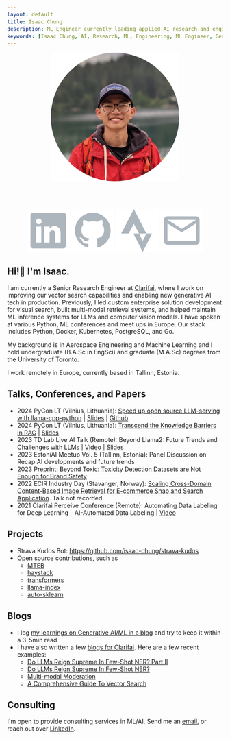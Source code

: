 ```yaml
---
layout: default
title: Isaac Chung
description: ML Engineer currently leading applied AI research and engineering in Europe.
keywords: [Isaac Chung, AI, Research, ML, Engineering, ML Engineer, Generative AI]
---
```


<center><img src="img/profile-circle.png" width="300" height="300"/></center>

<br /><br />
<center>
  <a class="icon-link" target="_blank" href="https://www.linkedin.com/in/isaac-chung/"><img src="icons/linkedin.svg"/></a>
  <a class="icon-link" target="_blank" href="https://github.com/isaac-chung"><img src="icons/github.svg"/></a>
  <a class="icon-link" target="_blank" href="https://www.strava.com/athletes/17796761"><img src="icons/strava.svg"/></a>
  <a class="icon-link" target="_blank" href="mailto:chungisaac1217@gmail.com"><img src="icons/mail.svg"/></a>
</center>

## Hi!👋 I'm Isaac.
I am currently a Senior Research Engineer at [Clarifai](https://www.clarifai.com/), where I work on improving our vector search capabilities and enabling new generative AI tech in production. Previously, I led custom enterprise solution development for visual search, built multi-modal retrieval systems, and helped maintain ML inference systems for LLMs and computer vision models. I have spoken at various Python,  ML conferences and meet ups in Europe. Our stack includes Python, Docker, Kubernetes, PostgreSQL, and Go. 

My background is in Aerospace Engineering and Machine Learning and I hold undergraduate (B.A.Sc in EngSci) and graduate (M.A.Sc) degrees from the University of Toronto. 

I work remotely in Europe, currently based in Tallinn, Estonia.

## Talks, Conferences, and Papers
* 2024 PyCon LT (Vilnius, Lithuania): [Speed up open source LLM-serving with llama-cpp-python](https://pycon.lt/2024/talks/DHBLXW) | [Slides](https://drive.google.com/file/d/1obze3UXqRgNakPIadt-cvlzMwGjfVK-G/view?usp=sharing) | [Github](https://github.com/isaac-chung/llama-cpp-python-chat)
* 2024 PyCon LT (Vilnius, Lithuania): [Transcend the Knowledge Barriers in RAG](https://pycon.lt/2024/talks/HFXHRV) | [Slides](https://drive.google.com/file/d/1WMTYLg-doX9DGfDDO53RFGRC_uMFB5_I/view?usp=sharing)
* 2023 TD Lab Live AI Talk (Remote): Beyond Llama2: Future Trends and Challenges with LLMs | [Video](https://youtu.be/Su3f31HQ7eU) | [Slides](pdf/TD_Lab_Live_Talk-Beyond_Llama2.pdf)
* 2023 EstoniAI Meetup Vol. 5 (Tallinn, Estonia): Panel Discussion on Recap AI developments and future trends
* 2023 Preprint: [Beyond Toxic: Toxicity Detection Datasets are Not Enough for Brand Safety](https://arxiv.org/abs/2303.15110)
* 2022 ECIR Industry Day (Stavanger, Norway): [Scaling Cross-Domain Content-Based Image Retrieval for E-commerce Snap and Search Application](https://arxiv.org/abs/2204.11593). Talk not recorded.
* 2021 Clarifai Perceive Conference (Remote): Automating Data Labeling for Deep Learning - AI-Automated Data Labeling | [Video](https://www.youtube.com/watch?v=8drVLIaI_iA)

## Projects
* Strava Kudos Bot: https://github.com/isaac-chung/strava-kudos
* Open source contributions, such as 
  - [MTEB](https://github.com/embeddings-benchmark/mteb)
  - [haystack](https://github.com/deepset-ai/haystack)
  - [transformers](https://github.com/huggingface/transformers)
  - [llama-index](https://github.com/run-llama/llama_index)
  - [auto-sklearn](https://github.com/automl/auto-sklearn)

## Blogs
* I log [my learnings on Generative AI/ML in a blog](/blog) and try to keep it within a 3-5min read
* I have also written a few [blogs for Clarifai](https://www.clarifai.com/blog). Here are a few recent examples:
  * [Do LLMs Reign Supreme In Few-Shot NER? Part II](https://www.clarifai.com/blog/do-llms-reign-supreme-in-few-shot-ner-part-ii)
  * [Do LLMs Reign Supreme In Few-Shot NER?](https://www.clarifai.com/blog/do-llms-reign-supreme-in-few-shot-ner)
  * [Multi-modal Moderation](https://www.clarifai.com/blog/the-future-of-content-how-multimodal-moderation-is-changing-the-game)
  * [A Comprehensive Guide To Vector Search](https://www.clarifai.com/blog/finding-what-you-need-a-comprehensive-guide-to-vector-search)


## Consulting
I'm open to provide consulting services in ML/AI. Send me an [email](mailto:chungisaac1217@gmail.com), or reach out over [LinkedIn](https://www.linkedin.com/in/isaac-chung/). 